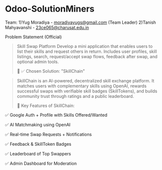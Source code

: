 # Odoo-SolutionMiners
Team:
1)Yug Moradiya - moradiyayugs@gmail.com (Team Leader)
2)Tanish Mahyavanshi - 23ce065@charusat.edu.in

Problem Statement (Official)

> Skill Swap Platform
Develop a mini application that enables users to list their skills and request others in return.
Includes user profiles, skill listings, search, request/accept swap flows, feedback after swap, and optional admin tools.
>
> 
> 🌟 ✅ Chosen Solution: "SkillChain"

> SkillChain is an AI-powered, decentralized skill exchange platform.
It matches users with complementary skills using OpenAI, rewards successful swaps with verifiable skill badges (SkillTokens), and builds community trust through ratings and a public leaderboard.
>
> 
> 🧠 Key Features of SkillChain:

✅ Google Auth + Profile with Skills Offered/Wanted

✅ AI Matchmaking using OpenAI

✅ Real-time Swap Requests + Notifications

✅ Feedback & SkillToken Badges

✅ Leaderboard of Top Swappers

✅ Admin Dashboard for Moderation

